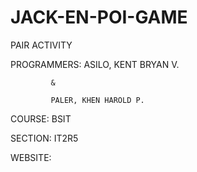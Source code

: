 # JACK-EN-POI-GAME


PAIR ACTIVITY

PROGRAMMERS: ASILO, KENT BRYAN V.

             & 

             PALER, KHEN HAROLD P.

COURSE: BSIT

SECTION: IT2R5

WEBSITE: 

